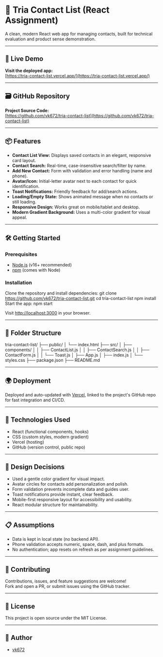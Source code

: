 # 📇 Tria Contact List (React Assignment)

A clean, modern React web app for managing contacts, built for technical evaluation and product sense demonstration.

---

## 🚀 Live Demo

**Visit the deployed app:**  
[https://tria-contact-list.vercel.app/](https://tria-contact-list.vercel.app/)

---

## 🗃️ GitHub Repository

**Project Source Code:**  
[https://github.com/vk672/tria-contact-list](https://github.com/vk672/tria-contact-list)

---

## 📦 Features

- **Contact List View:** Displays saved contacts in an elegant, responsive card layout.
- **Contact Search:** Real-time, case-insensitive search/filter by name.
- **Add New Contact:** Form with validation and error handling (name and phone).
- **Avatar/Icon:** Initial-letter avatar next to each contact for quick identification.
- **Toast Notifications:** Friendly feedback for add/search actions.
- **Loading/Empty State:** Shows animated message when no contacts or still loading.
- **Responsive Design:** Works great on mobile/tablet and desktop.
- **Modern Gradient Background:** Uses a multi-color gradient for visual appeal.

---

## 🛠️ Getting Started

### Prerequisites

- [Node.js](https://nodejs.org/) (v16+ recommended)
- [npm](https://www.npmjs.com/) (comes with Node)

### Installation

Clone the repository and install dependencies:
git clone https://github.com/vk672/tria-contact-list.git
cd tria-contact-list
npm install
Start the app: npm start

Visit [http://localhost:3000](http://localhost:3000) in your browser.

---

## 🌳 Folder Structure

tria-contact-list/
├── public/
│ └── index.html
├── src/
│ ├── components/
│ │ ├── ContactList.js
│ │ ├── ContactSearch.js
│ │ ├── ContactForm.js
│ │ └── Toast.js
│ ├── App.js
│ ├── index.js
│ └── styles.css
├── package.json
├── README.md


---

## 🌍 Deployment

Deployed and auto-updated with [Vercel](https://vercel.com/), linked to the project's GitHub repo for fast integration and CI/CD.

---

## 🧩 Technologies Used

- React (functional components, hooks)
- CSS (custom styles, modern gradient)
- Vercel (hosting)
- GitHub (version control, public repo)

---

## 🎨 Design Decisions

- Used a gentle color gradient for visual impact.
- Avatar circles for contacts add personalization and polish.
- Form validation prevents incomplete data and guides user.
- Toast notifications provide instant, clear feedback.
- Mobile-first responsive layout for accessibility and usability.
- React modular structure for maintainability.

---

## 📋 Assumptions

- Data is kept in local state (no backend API).
- Phone validation accepts numeric, space, dash, and plus formats.
- No authentication; app resets on refresh as per assignment guidelines.

---

## 🤝 Contributing

Contributions, issues, and feature suggestions are welcome!  
Fork and open a PR, or submit issues using the GitHub tracker.

---

## 📄 License

This project is open source under the MIT License.

---

## 👤 Author

- [vk672](https://github.com/vk672)

